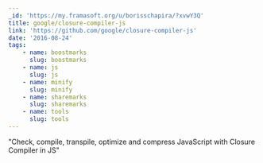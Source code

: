```yaml
---
_id: 'https://my.framasoft.org/u/borisschapira/?xvwY3Q'
title: google/closure-compiler-js
link: 'https://github.com/google/closure-compiler-js'
date: '2016-08-24'
tags:
    - name: boostmarks
      slug: boostmarks
    - name: js
      slug: js
    - name: minify
      slug: minify
    - name: sharemarks
      slug: sharemarks
    - name: tools
      slug: tools
---
```


<div class="markdown"><p>&quot;Check, compile, transpile, optimize and compress JavaScript with Closure Compiler in JS&quot;
</p></div>
